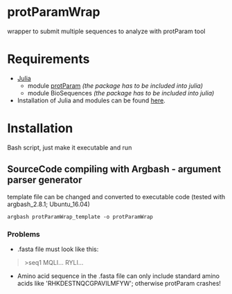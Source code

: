 # protParamWrap
wrapper to submit multiple sequences to analyze with protParam tool
# Requirements
- [Julia](https://julialang.org/)
  - module [protParam](https://github.com/zmactep/ProtParam.jl) *(the package has to be included into julia)*
  - module BioSequences *(the package has to be included into julia)*
- Installation of Julia and modules can be found [here](https://medium.com/@erikbreslmayr/protparam-standalone-bfa38932e946).
# Installation
Bash script, just make it executable and run
## SourceCode compiling with Argbash - argument parser generator
template file can be changed and converted to executable code (tested with argbash_2.8.1; Ubuntu_16.04)

`argbash protParamWrap_template -o protParamWrap`
### Problems
- .fasta file must look like this:
> \>seq1
>MQLI...
>RYLI...
- Amino acid sequence in the .fasta file can only include standard amino acids like 'RHKDESTNQCGPAVILMFYW'; otherwise protParam crashes!
